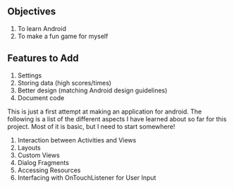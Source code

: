 ## Objectives ##
1. To learn Android
2. To make a fun game for myself

## Features to Add ##
1. Settings
2. Storing data (high scores/times)
3. Better design (matching Android design guidelines)
4. Document code

This is just a first attempt at making an application for android.
The following is a list of the different aspects I have learned about so
far for this project. Most of it is basic, but I need to start somewhere!

1. Interaction between Activities and Views
2. Layouts
3. Custom Views
4. Dialog Fragments
5. Accessing Resources
6. Interfacing with OnTouchListener for User Input
